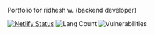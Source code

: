 Portfolio for ridhesh w. (backend developer)

[![Netlify Status](https://api.netlify.com/api/v1/badges/c4ca0644-fa94-4be1-a212-ca39bf123e5d/deploy-status)](https://app.netlify.com/sites/ridheshw/deploys)
![Lang Count](https://img.shields.io/github/languages/count/ridheshcybe/portfolio-rw)
![Vulnerabilities](https://img.shields.io/snyk/vulnerabilities/github/ridheshcybe/portfolio-rw)

